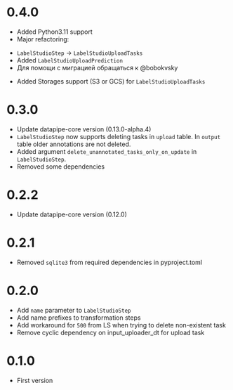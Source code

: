 # 0.4.0
* Added Python3.11 support
* Major refactoring:
- `LabelStudioStep` -> `LabelStudioUploadTasks`
- Added `LabelStudioUploadPrediction`
- Для помощи с миграцией обращаться к @bobokvsky
* Added Storages support (S3 or GCS) for `LabelStudioUploadTasks`

# 0.3.0
* Update datapipe-core version (0.13.0-alpha.4)
* `LabelStudioStep` now supports deleting tasks in `upload` table. In `output` table older annotations are not deleted.
* Added argument `delete_unannotated_tasks_only_on_update` in `LabelStudioStep`.
* Removed some dependencies

# 0.2.2
* Update datapipe-core version (0.12.0)

# 0.2.1
* Removed `sqlite3` from required dependencies in pyproject.toml

# 0.2.0

* Add `name` parameter to `LabelStudioStep`
* Add name prefixes to transformation steps
* Add workaround for `500` from LS when trying to delete non-existent task
* Remove cyclic dependency on input_uploader_dt for upload task

# 0.1.0

* First version